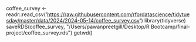 coffee_survey <- readr::read_csv('https://raw.githubusercontent.com/rfordatascience/tidytuesday/master/data/2024/2024-05-14/coffee_survey.csv')
library(tidyverse)
saveRDS(coffee_survey, "/Users/pawanpreetgill/Desktop/R Bootcamp/final-project/coffee_survey.rds")
getwd()
